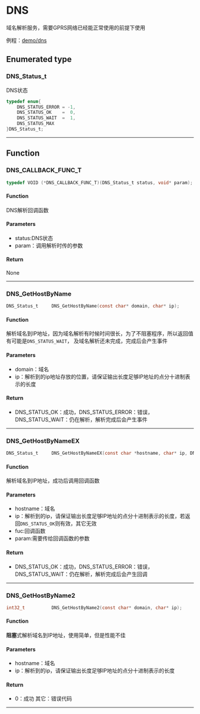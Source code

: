 DNS
====

域名解析服务，需要GPRS网络已经能正常使用的前提下使用

例程：[demo/dns](https://github.com/Ai-Thinker-Open/GPRS_C_SDK/blob/master/demo/dns/src/demo_dns.c)


## Enumerated type

### DNS_Status_t

DNS状态

```c
typedef enum{
    DNS_STATUS_ERROR = -1,
    DNS_STATUS_OK    =  0,
    DNS_STATUS_WAIT  =  1,
    DNS_STATUS_MAX
}DNS_Status_t;
```

---


## Function


### DNS_CALLBACK_FUNC_T

```c
typedef VOID (*DNS_CALLBACK_FUNC_T)(DNS_Status_t status, void* param);
```

#### Function

DNS解析回调函数

#### Parameters

* status:DNS状态
* param：调用解析时传的参数

#### Return

None

---

### DNS_GetHostByName

```c
DNS_Status_t     DNS_GetHostByName(const char* domain, char* ip);
```

#### Function

解析域名到IP地址，因为域名解析有时候时间很长，为了不阻塞程序，所以返回值有可能是`DNS_STATUS_WAIT`，
及域名解析还未完成，完成后会产生事件

#### Parameters

* domain：域名
* ip：解析到的ip地址存放的位置，请保证输出长度足够IP地址的点分十进制表示的长度

#### Return

* DNS_STATUS_OK：成功，DNS_STATUS_ERROR：错误，DNS_STATUS_WAIT：仍在解析，解析完成后会产生事件

---

### DNS_GetHostByNameEX

```c
DNS_Status_t     DNS_GetHostByNameEX(const char *hostname, char* ip, DNS_CALLBACK_FUNC_T func, void* param);
```

#### Function

解析域名到IP地址，成功后调用回调函数

#### Parameters

* hostname：域名
* ip：解析到的ip，请保证输出长度足够IP地址的点分十进制表示的长度，若返回`DNS_STATUS_OK`则有效，其它无效
* fuc:回调函数
* param:需要传给回调函数的参数

#### Return

* DNS_STATUS_OK：成功，DNS_STATUS_ERROR：错误，DNS_STATUS_WAIT：仍在解析，解析完成后会产生回调

---

### DNS_GetHostByName2

```c
int32_t          DNS_GetHostByName2(const char* domain, char* ip);
```

#### Function

**阻塞**式解析域名到IP地址，使用简单，但是性能不佳

#### Parameters

* hostname：域名
* ip：解析到的ip，请保证输出长度足够IP地址的点分十进制表示的长度

#### Return

* 0：成功 其它：错误代码

---
